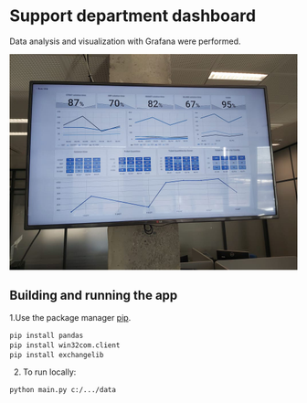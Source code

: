 # Support department dashboard

Data analysis and visualization with Grafana were performed.


![Dashboard image](https://github.com/BrigitaPetk/support_department_dashboard/blob/main/dashboard.jpg)

## Building and running the app

1.Use the package manager [pip](https://pip.pypa.io/en/stable/). 
```sh
pip install pandas
pip install win32com.client
pip install exchangelib
```
2. To run locally: 
```sh
python main.py c:/.../data
```
